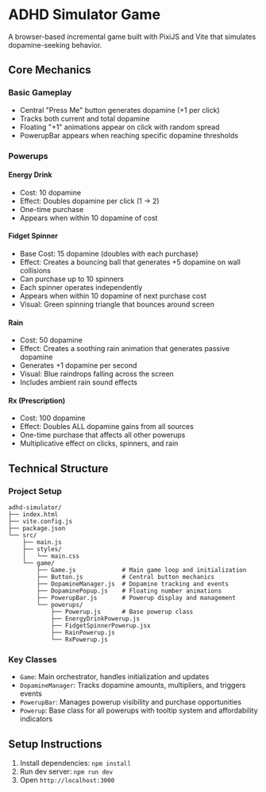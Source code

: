 # ADHD Simulator Game

A browser-based incremental game built with PixiJS and Vite that simulates dopamine-seeking behavior.

## Core Mechanics

### Basic Gameplay
- Central "Press Me" button generates dopamine (+1 per click)
- Tracks both current and total dopamine
- Floating "+1" animations appear on click with random spread
- PowerupBar appears when reaching specific dopamine thresholds

### Powerups

#### Energy Drink
- Cost: 10 dopamine
- Effect: Doubles dopamine per click (1 → 2)
- One-time purchase
- Appears when within 10 dopamine of cost

#### Fidget Spinner
- Base Cost: 15 dopamine (doubles with each purchase)
- Effect: Creates a bouncing ball that generates +5 dopamine on wall collisions
- Can purchase up to 10 spinners
- Each spinner operates independently
- Appears when within 10 dopamine of next purchase cost
- Visual: Green spinning triangle that bounces around screen

#### Rain
- Cost: 50 dopamine
- Effect: Creates a soothing rain animation that generates passive dopamine
- Generates +1 dopamine per second
- Visual: Blue raindrops falling across the screen
- Includes ambient rain sound effects

#### Rx (Prescription)
- Cost: 100 dopamine
- Effect: Doubles ALL dopamine gains from all sources
- One-time purchase that affects all other powerups
- Multiplicative effect on clicks, spinners, and rain

## Technical Structure

### Project Setup
```
adhd-simulator/
├── index.html
├── vite.config.js
├── package.json
└── src/
    ├── main.js
    ├── styles/
    │   └── main.css
    └── game/
        ├── Game.js             # Main game loop and initialization
        ├── Button.js           # Central button mechanics
        ├── DopamineManager.js  # Dopamine tracking and events
        ├── DopaminePopup.js    # Floating number animations
        ├── PowerupBar.js       # Powerup display and management
        └── powerups/
            ├── Powerup.js      # Base powerup class
            ├── EnergyDrinkPowerup.js
            ├── FidgetSpinnerPowerup.jsx
            ├── RainPowerup.js
            └── RxPowerup.js
```

### Key Classes
- `Game`: Main orchestrator, handles initialization and updates
- `DopamineManager`: Tracks dopamine amounts, multipliers, and triggers events
- `PowerupBar`: Manages powerup visibility and purchase opportunities
- `Powerup`: Base class for all powerups with tooltip system and affordability indicators

## Setup Instructions
1. Install dependencies: `npm install`
2. Run dev server: `npm run dev`
3. Open `http://localhost:3000`

